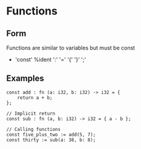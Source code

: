 # Functions

## Form

Functions are similar to variables but must be const

 - 'const' %ident ':' <FNBODY> '=' '{' <EXPR> '}' ';'

## Examples

```
const add : fn (a: i32, b: i32) -> i32 = {
    return a + b;
};

// Implicit return
const sub : fn (a, b: i32) -> i32 = { a - b };

// Calling functions
const five_plus_two := add(5, 7);
const thirty := sub(a: 38, b: 8);

```
